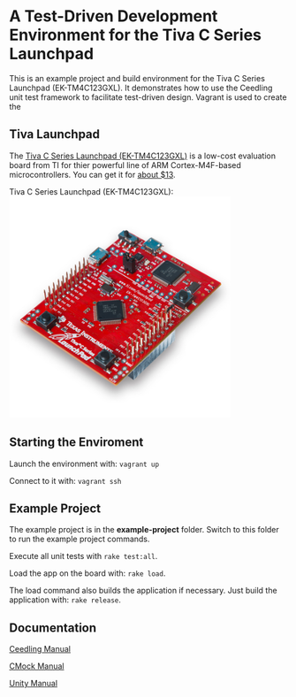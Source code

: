 # A Test-Driven Development Environment for the Tiva C Series Launchpad

This is an example project and build environment for the Tiva C Series Launchpad (EK-TM4C123GXL). It demonstrates how to use the Ceedling unit test framework to facilitate test-driven design. Vagrant is used to create the

## Tiva Launchpad

The [Tiva C Series Launchpad (EK-TM4C123GXL)](http://www.ti.com/ww/en/launchpad/launchpads-connected-ek-tm4c123gxl.html) is a low-cost evaluation board from TI for thier powerful line of ARM Cortex-M4F-based microcontrollers. You can get it for [about $13](https://store.ti.com/Tiva-C-LaunchPad.aspx).

Tiva C Series Launchpad (EK-TM4C123GXL):
<img src="launchpad-tivac.jpg" width="400">

## Starting the Enviroment

Launch the environment with: `vagrant up`

Connect to it with: `vagrant ssh`

## Example Project

The example project is in the **example-project** folder. Switch to this folder to run the example project commands.

Execute all unit tests with `rake test:all`.

Load the app on the board with: `rake load`.

The load command also builds the application if necessary. Just build the application with: `rake release`.

## Documentation

[Ceedling Manual](https://github.com/ThrowTheSwitch/Ceedling/blob/master/docs/CeedlingPacket.md)

[CMock Manual](https://github.com/ThrowTheSwitch/CMock/blob/master/docs/CMock_Summary.md)

[Unity Manual](https://github.com/ThrowTheSwitch/Unity/raw/master/docs/Unity%20Summary.pdf)
